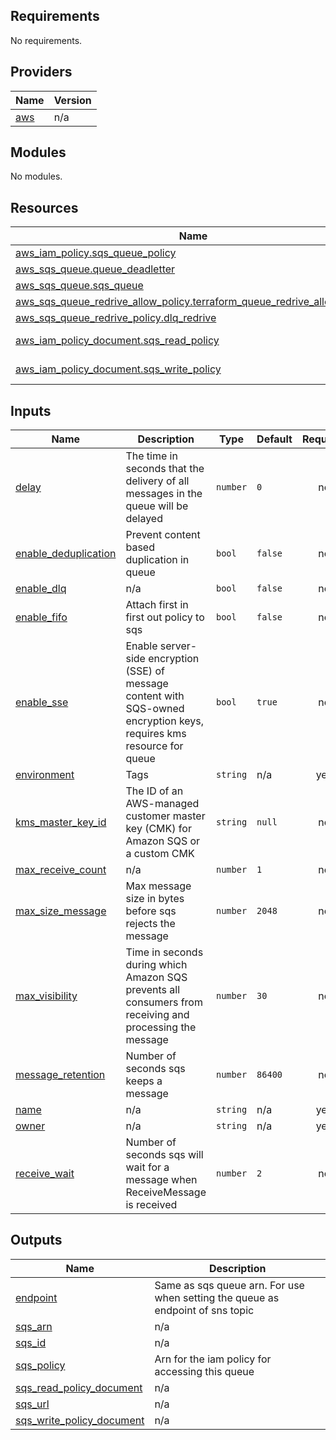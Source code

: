 ## Requirements

No requirements.

## Providers

| Name | Version |
|------|---------|
| <a name="provider_aws"></a> [aws](#provider\_aws) | n/a |

## Modules

No modules.

## Resources

| Name | Type |
|------|------|
| [aws_iam_policy.sqs_queue_policy](https://registry.terraform.io/providers/hashicorp/aws/latest/docs/resources/iam_policy) | resource |
| [aws_sqs_queue.queue_deadletter](https://registry.terraform.io/providers/hashicorp/aws/latest/docs/resources/sqs_queue) | resource |
| [aws_sqs_queue.sqs_queue](https://registry.terraform.io/providers/hashicorp/aws/latest/docs/resources/sqs_queue) | resource |
| [aws_sqs_queue_redrive_allow_policy.terraform_queue_redrive_allow_policy](https://registry.terraform.io/providers/hashicorp/aws/latest/docs/resources/sqs_queue_redrive_allow_policy) | resource |
| [aws_sqs_queue_redrive_policy.dlq_redrive](https://registry.terraform.io/providers/hashicorp/aws/latest/docs/resources/sqs_queue_redrive_policy) | resource |
| [aws_iam_policy_document.sqs_read_policy](https://registry.terraform.io/providers/hashicorp/aws/latest/docs/data-sources/iam_policy_document) | data source |
| [aws_iam_policy_document.sqs_write_policy](https://registry.terraform.io/providers/hashicorp/aws/latest/docs/data-sources/iam_policy_document) | data source |

## Inputs

| Name | Description | Type | Default | Required |
|------|-------------|------|---------|:--------:|
| <a name="input_delay"></a> [delay](#input\_delay) | The time in seconds that the delivery of all messages in the queue will be delayed | `number` | `0` | no |
| <a name="input_enable_deduplication"></a> [enable\_deduplication](#input\_enable\_deduplication) | Prevent content based duplication in queue | `bool` | `false` | no |
| <a name="input_enable_dlq"></a> [enable\_dlq](#input\_enable\_dlq) | n/a | `bool` | `false` | no |
| <a name="input_enable_fifo"></a> [enable\_fifo](#input\_enable\_fifo) | Attach first in first out policy to sqs | `bool` | `false` | no |
| <a name="input_enable_sse"></a> [enable\_sse](#input\_enable\_sse) | Enable server-side encryption (SSE) of message content with SQS-owned encryption keys, requires kms resource for queue | `bool` | `true` | no |
| <a name="input_environment"></a> [environment](#input\_environment) | Tags | `string` | n/a | yes |
| <a name="input_kms_master_key_id"></a> [kms\_master\_key\_id](#input\_kms\_master\_key\_id) | The ID of an AWS-managed customer master key (CMK) for Amazon SQS or a custom CMK | `string` | `null` | no |
| <a name="input_max_receive_count"></a> [max\_receive\_count](#input\_max\_receive\_count) | n/a | `number` | `1` | no |
| <a name="input_max_size_message"></a> [max\_size\_message](#input\_max\_size\_message) | Max message size in bytes before sqs rejects the message | `number` | `2048` | no |
| <a name="input_max_visibility"></a> [max\_visibility](#input\_max\_visibility) | Time in seconds during which Amazon SQS prevents all consumers from receiving and processing the message | `number` | `30` | no |
| <a name="input_message_retention"></a> [message\_retention](#input\_message\_retention) | Number of seconds sqs keeps a message | `number` | `86400` | no |
| <a name="input_name"></a> [name](#input\_name) | n/a | `string` | n/a | yes |
| <a name="input_owner"></a> [owner](#input\_owner) | n/a | `string` | n/a | yes |
| <a name="input_receive_wait"></a> [receive\_wait](#input\_receive\_wait) | Number of seconds sqs will wait for a message when ReceiveMessage is received | `number` | `2` | no |

## Outputs

| Name | Description |
|------|-------------|
| <a name="output_endpoint"></a> [endpoint](#output\_endpoint) | Same as sqs queue arn. For use when setting the queue as endpoint of sns topic |
| <a name="output_sqs_arn"></a> [sqs\_arn](#output\_sqs\_arn) | n/a |
| <a name="output_sqs_id"></a> [sqs\_id](#output\_sqs\_id) | n/a |
| <a name="output_sqs_policy"></a> [sqs\_policy](#output\_sqs\_policy) | Arn for the iam policy for accessing this queue |
| <a name="output_sqs_read_policy_document"></a> [sqs\_read\_policy\_document](#output\_sqs\_read\_policy\_document) | n/a |
| <a name="output_sqs_url"></a> [sqs\_url](#output\_sqs\_url) | n/a |
| <a name="output_sqs_write_policy_document"></a> [sqs\_write\_policy\_document](#output\_sqs\_write\_policy\_document) | n/a |

